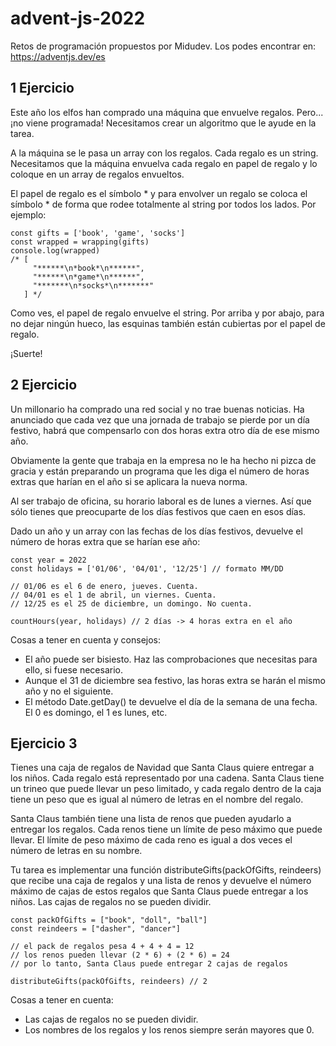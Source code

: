 # advent-js-2022
Retos de programación propuestos por Midudev. Los podes encontrar en: https://adventjs.dev/es

## 1 Ejercicio

Este año los elfos han comprado una máquina que envuelve regalos. Pero... ¡no viene programada! Necesitamos crear un algoritmo que le ayude en la tarea.

A la máquina se le pasa un array con los regalos. Cada regalo es un string. Necesitamos que la máquina envuelva cada regalo en papel de regalo y lo coloque en un array de regalos envueltos.

El papel de regalo es el símbolo * y para envolver un regalo se coloca el símbolo * de forma que rodee totalmente al string por todos los lados. Por ejemplo:

```
const gifts = ['book', 'game', 'socks']
const wrapped = wrapping(gifts)
console.log(wrapped)
/* [
     "******\n*book*\n******",
     "******\n*game*\n******",
     "*******\n*socks*\n*******"
   ] */
```   
Como ves, el papel de regalo envuelve el string. Por arriba y por abajo, para no dejar ningún hueco, las esquinas también están cubiertas por el papel de regalo.

¡Suerte!

## 2 Ejercicio

Un millonario ha comprado una red social y no trae buenas noticias. Ha anunciado que cada vez que una jornada de trabajo se pierde por un día festivo, habrá que compensarlo con dos horas extra otro día de ese mismo año.

Obviamente la gente que trabaja en la empresa no le ha hecho ni pizca de gracia y están preparando un programa que les diga el número de horas extras que harían en el año si se aplicara la nueva norma.

Al ser trabajo de oficina, su horario laboral es de lunes a viernes. Así que sólo tienes que preocuparte de los días festivos que caen en esos días.

Dado un año y un array con las fechas de los días festivos, devuelve el número de horas extra que se harían ese año:
```
const year = 2022
const holidays = ['01/06', '04/01', '12/25'] // formato MM/DD

// 01/06 es el 6 de enero, jueves. Cuenta.
// 04/01 es el 1 de abril, un viernes. Cuenta.
// 12/25 es el 25 de diciembre, un domingo. No cuenta.

countHours(year, holidays) // 2 días -> 4 horas extra en el año
```
Cosas a tener en cuenta y consejos:

- El año puede ser bisiesto. Haz las comprobaciones que necesitas para ello, si fuese necesario.
- Aunque el 31 de diciembre sea festivo, las horas extra se harán el mismo año y no el siguiente.
- El método Date.getDay() te devuelve el día de la semana de una fecha. El 0 es domingo, el 1 es lunes, etc.

## Ejercicio 3

Tienes una caja de regalos de Navidad que Santa Claus quiere entregar a los niños. Cada regalo está representado por una cadena. Santa Claus tiene un trineo que puede llevar un peso limitado, y cada regalo dentro de la caja tiene un peso que es igual al número de letras en el nombre del regalo.

Santa Claus también tiene una lista de renos que pueden ayudarlo a entregar los regalos. Cada renos tiene un límite de peso máximo que puede llevar. El límite de peso máximo de cada reno es igual a dos veces el número de letras en su nombre.

Tu tarea es implementar una función distributeGifts(packOfGifts, reindeers) que recibe una caja de regalos y una lista de renos y devuelve el número máximo de cajas de estos regalos que Santa Claus puede entregar a los niños. Las cajas de regalos no se pueden dividir.
```
const packOfGifts = ["book", "doll", "ball"]
const reindeers = ["dasher", "dancer"]

// el pack de regalos pesa 4 + 4 + 4 = 12
// los renos pueden llevar (2 * 6) + (2 * 6) = 24
// por lo tanto, Santa Claus puede entregar 2 cajas de regalos

distributeGifts(packOfGifts, reindeers) // 2
```
Cosas a tener en cuenta:

- Las cajas de regalos no se pueden dividir.
- Los nombres de los regalos y los renos siempre serán mayores que 0.